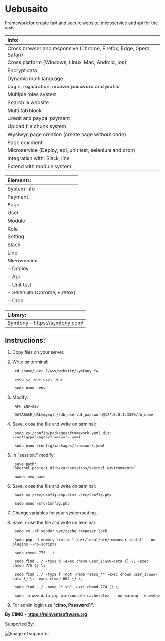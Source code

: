 Uebusaito
==============

Framework for create fast and secure website, microservice and api for the web.

| Info: |
|:---|
| Cross browser and responsive (Chrome, Firefox, Edge, Opera, Safari) |
| Cross platform (Windows, Linux, Mac, Android, Ios) |
| Encrypt data |
| Dynamic multi language |
| Login, registration, recover password and profile |
| Multiple roles system |
| Search in website |
| Multi tab block |
| Credit and paypal payment |
| Upload file chunk system |
| Wysiwyg page creation (create page without code) |
| Page comment |
| Microservice (Deploy, api, unit test, selenium and cron) |
| Integration with: Slack, line |
| Extend with module system |

| Elements: |
|:---|
| System info |
| Payment |
| Page |
| User |
| Module |
| Role |
| Setting |
| Slack |
| Line |
| Microservice |
| - Deploy |
| - Api |
| - Unit test |
| - Selenium (Chrome, Firefox) |
| - Cron |

| Library: |
|:---|
| Symfony - https://symfony.com/ |

## Instructions:
1) Copy files on your server.

2) Write on terminal:

        cd /home/user_1/www/website/symfony_fw
        
        sudo cp .env.dist .env
        
        sudo nano .env

3) Modify:

        APP_ENV=dev
        
        DATABASE_URL=mysql://db_user:db_password@127.0.0.1:3306/db_name

4) Save, close the file and write on terminal:

        sudo cp /config/packages/framework.yaml.dist /config/packages/framework.yaml
        
        sudo nano /config/packages/framework.yaml
        
5) In "session:" modify:

        save_path: '%kernel.project_dir%/var/sessions/%kernel.environment%'
        
        name: new_name

6) Save, close the file and write on terminal:

        sudo cp /src/Config.php.dist /src/Config.php
        
        sudo nano /src/Config.php

7) Change variables for your system setting.

8) Save, close the file and write on terminal:

        sudo rm -rf vendor var/cache composer.lock
        
        sudo php -d memory_limit=-1 /usr/local/bin/composer install --no-plugins --no-scripts
        
        sudo chmod 775 ../
        
        sudo find ../ -type d -exec chown user_1:www-data {} \; -exec chmod 775 {} \;
        
        sudo find ../ -type f -not -name "sess_*" -exec chown user_1:www-data {} \; -exec chmod 664 {} \;
        
        sudo find ../ -name "*.sh" -exec chmod 774 {} \;
	        
        sudo -u www-data php bin/console cache:clear --no-warmup --env=dev

7) For admin login use <b>"cimo, Password1"</b>.

<b>By CIMO - https://reinventsoftware.org</b>

Supported By:

![Image of supporter](https://avatars0.githubusercontent.com/u/878437?s=200&v=4)
